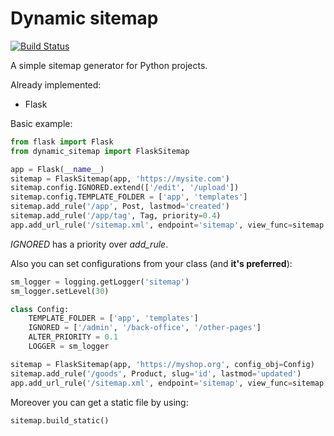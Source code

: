 # Dynamic sitemap
[![Build Status](https://travis-ci.com/KazakovDenis/dynamic-sitemap.svg?branch=master)](https://travis-ci.com/KazakovDenis/dynamic-sitemap)  

A simple sitemap generator for Python projects.

Already implemented:
- Flask

Basic example:
```python
from flask import Flask
from dynamic_sitemap import FlaskSitemap

app = Flask(__name__)
sitemap = FlaskSitemap(app, 'https://mysite.com')
sitemap.config.IGNORED.extend(['/edit', '/upload'])
sitemap.config.TEMPLATE_FOLDER = ['app', 'templates']
sitemap.add_rule('/app', Post, lastmod='created')
sitemap.add_rule('/app/tag', Tag, priority=0.4)
app.add_url_rule('/sitemap.xml', endpoint='sitemap', view_func=sitemap.view)
```
*IGNORED* has a priority over *add_rule*.  
  
Also you can set configurations from your class (and __it's preferred__):
```python
sm_logger = logging.getLogger('sitemap')
sm_logger.setLevel(30)

class Config:
    TEMPLATE_FOLDER = ['app', 'templates']
    IGNORED = ['/admin', '/back-office', '/other-pages']
    ALTER_PRIORITY = 0.1
    LOGGER = sm_logger

sitemap = FlaskSitemap(app, 'https://myshop.org', config_obj=Config)
sitemap.add_rule('/goods', Product, slug='id', lastmod='updated')
app.add_url_rule('/sitemap.xml', endpoint='sitemap', view_func=sitemap.view)
```
Moreover you can get a static file by using:
```python
sitemap.build_static()
```
